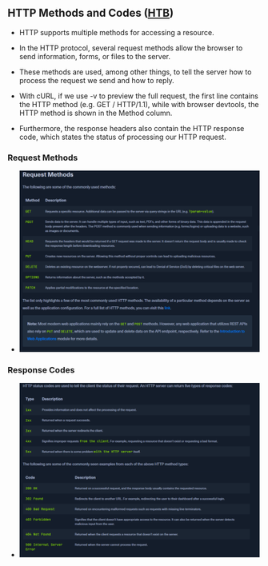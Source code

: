 ## HTTP Methods and Codes ([HTB](https://academy.hackthebox.com/module/35/section/221))

- HTTP supports multiple methods for accessing a resource.
- In the HTTP protocol, several request methods allow the browser to send information, forms, or files to the server.
- These methods are used, among other things, to tell the server how to process the request we send and how to reply.

- With cURL, if we use -v to preview the full request, the first line contains the HTTP method (e.g. GET / HTTP/1.1), while with browser devtools, the HTTP method is shown in the Method column.
- Furthermore, the response headers also contain the HTTP response code, which states the status of processing our HTTP request.

### Request Methods

- ![request](Screenshot%202025-05-25%20163826.png)

### Response Codes

- ![response](Screenshot%202025-05-25%20164133.png)

